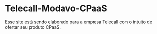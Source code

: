 # Telecall-Modavo-CPaaS
Esse site está sendo elaborado para a empresa Telecall com o intuito de ofertar seu produto CPaaS.